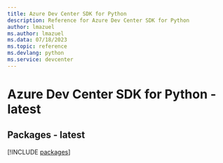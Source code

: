 ```yaml
---
title: Azure Dev Center SDK for Python
description: Reference for Azure Dev Center SDK for Python
author: lmazuel
ms.author: lmazuel
ms.data: 07/18/2023
ms.topic: reference
ms.devlang: python
ms.service: devcenter
---
```

# Azure Dev Center SDK for Python - latest
## Packages - latest
[!INCLUDE [packages](dev-center-index.md)]